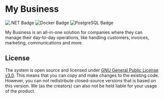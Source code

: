 # My Business
![.NET Badge](https://img.shields.io/badge/.NET-512BD4?logo=dotnet&logoColor=fff&style=for-the-badge)
![Docker Badge](https://img.shields.io/badge/Docker-2496ED?logo=docker&logoColor=fff&style=for-the-badge)
![PostgreSQL Badge](https://img.shields.io/badge/PostgreSQL-4169E1?logo=postgresql&logoColor=fff&style=for-the-badge)

My Business is an all-in-one solution for companies where they can manage their day-to-day operations, like handling
customers, invoices, marketing, communications and more.

## License
The system is open source and licensed under [GNU General Public License v3.0](./LICENSE). This means that you can copy
and make changes to the existing code. However, you can not redistribute closed-source versions that is based on this
version. We (as the creators) can also not be held liable for your usage of the product.
